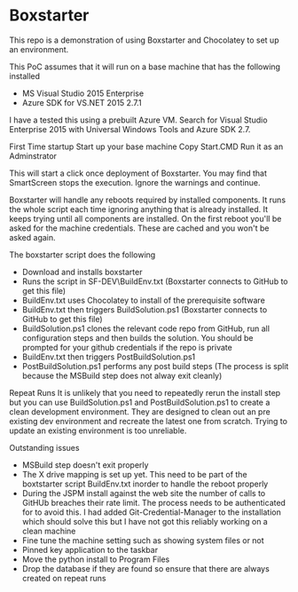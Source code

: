 # Boxstarter
This repo is a demonstration of using Boxstarter and Chocolatey to set up an environment.

This PoC assumes that it will run on a base machine that has the following installed
* MS Visual Studio 2015 Enterprise
* Azure SDK for VS.NET 2015 2.7.1

I have a tested this using a prebuilt Azure VM. Search for Visual Studio Enterprise 2015 with Universal Windows Tools and Azure SDK 2.7.

First Time startup
Start up your base machine
Copy Start.CMD 
Run it as an Adminstrator

This will start a click once deployment of Boxstarter. You may find that SmartScreen stops the execution. Ignore the warnings and continue. 

Boxstarter will handle any reboots required by installed components. It runs the whole script each time ignoring anything that is already installed. It keeps trying until all components are installed. On the first reboot you'll be asked for the machine credentials. These are cached and you won't be asked again. 

The boxstarter script does the following
* Download and installs boxstarter
* Runs the script in SF-DEV\BuildEnv.txt (Boxstarter connects to GitHub to get this file)
* BuildEnv.txt uses Chocolatey to install of the prerequisite software
* BuildEnv.txt then triggers BuildSolution.ps1 (Boxstarter connects to GitHub to get this file)
* BuildSolution.ps1 clones the relevant code repo from GitHub, run all configuration steps and then builds the solution. You should be prompted for your github credentials if the repo is private
* BuildEnv.txt then triggers PostBuildSolution.ps1
* PostBuildSolution.ps1 performs any post build steps (The process is split because the MSBuild step does not alway exit cleanly)

Repeat Runs
It is unlikely that you need to repeatedly rerun the install step but you can use BuildSolution.ps1 and PostBuildSolution.ps1 to create a clean development environment. They are designed to clean out an pre existing dev environment and recreate the latest one from scratch. Trying to update an existing environment is too unreliable.

Outstanding issues
* MSBuild step doesn't exit properly
* The X drive mapping is set up yet. This need to be part of the boxtstarter script BuildEnv.txt inorder to handle the reboot properly
* During the JSPM install against the web site the number of calls to GitHUb breaches their rate limit. The process needs to be authenticated for to avoid this. I had added Git-Credential-Manager to the installation which should solve this but I have not got this reliably working on a clean machine
* Fine tune the machine setting such as showing system files or not
* Pinned key application to the taskbar
* Move the python install to Program Files
* Drop the database if they are found so ensure that there are always created on repeat runs




